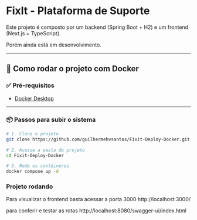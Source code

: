 # FixIt - Plataforma de Suporte

Este projeto é composto por um backend (Spring Boot + H2) e um frontend (Next.js + TypeScript).

Porém ainda está em desenvolvimento.

---

## 🚀 Como rodar o projeto com Docker

### ✅ Pré-requisitos

- [Docker Desktop](https://www.docker.com/products/docker-desktop/) 

---

### 📦 Passos para subir o sistema

```bash
# 1. Clone o projeto
git clone https://github.com/guilhermehvsantos/Fixit-Deploy-Docker.git

# 2. Acesse a pasta do projeto
cd Fixit-Deploy-Docker

# 3. Rode os contêineres
docker compose up -d
```

### Projeto rodando

Para visualizar o frontend basta acessar a porta 3000 http://localhost:3000/

para conferir e testar as rotas http://localhost:8080/swagger-ui/index.html

